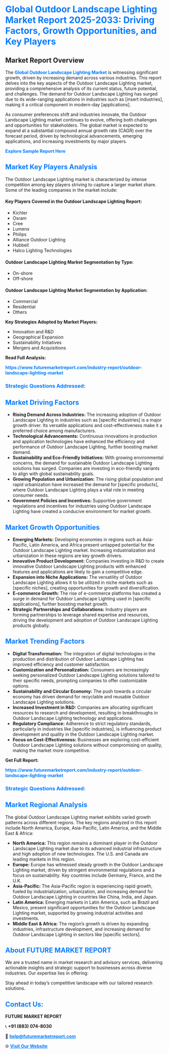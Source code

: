 <h1 style="color: #007BFF;">Global Outdoor Landscape Lighting Market Report 2025-2033: Driving Factors, Growth Opportunities, and Key Players</h1>

<section id="overview">
<h2>Market Report Overview</h2>
<p>The <a href="https://www.futuremarketreport.com/industry-report/outdoor-landscape-lighting-market" style="color: #007BFF; text-decoration: none;"><strong>Global Outdoor Landscape Lighting Market</strong></a> is witnessing significant growth, driven by increasing demand across various industries. This report delves into the key aspects of the Outdoor Landscape Lighting market, providing a comprehensive analysis of its current status, future potential, and challenges. The demand for Outdoor Landscape Lighting has surged due to its wide-ranging applications in industries such as [insert industries], making it a critical component in modern-day [applications].</p>
<p>As consumer preferences shift and industries innovate, the Outdoor Landscape Lighting market continues to evolve, offering both challenges and opportunities for stakeholders. The global market is expected to expand at a substantial compound annual growth rate (CAGR) over the forecast period, driven by technological advancements, emerging applications, and increasing investments by major players.</p>
</section>

<section id="overview">
<p><a href="https://www.futuremarketreport.com/request-sample/reportId=75558" style="color: #007BFF; text-decoration: none;"><strong>Explore Sample Report Here</strong></a></p>
</section>

<section id="key-players">
<h2 style="color: #007BFF;">Market Key Players Analysis</h2>
<p>The Outdoor Landscape Lighting market is characterized by intense competition among key players striving to capture a larger market share. Some of the leading companies in the market include:</p>
<h4>Key Players Covered in the Outdoor Landscape Lighting Report:</h4>
<ul><li>Kichler</li><li>Osram</li><li>Cree</li><li>Lumens</li><li>Philips</li><li>Alliance Outdoor Lighting</li><li>Hubbell</li><li>Halco Lighting Technologies</li></ul>
<h4>Outdoor Landscape Lighting Market Segmentation by Type:</h4>
<ul><li>On-shore</li><li>Off-shore</li></ul>

<h4>Outdoor Landscape Lighting Market Segmentation by Application:</h4>
<ul><li>Commercial</li><li>Residential</li><li>Others</li></ul>
<p><strong>Key Strategies Adopted by Market Players:</strong></p>
<ul>
<li>Innovation and R&D</li>
<li>Geographical Expansion</li>
<li>Sustainability Initiatives</li>
<li>Mergers and Acquisitions</li>
</ul>
</section>

<section>
<p><strong>Read Full Analysis: </strong></p><a href="https://www.futuremarketreport.com/industry-report/outdoor-landscape-lighting-market" style="color: #007BFF; text-decoration: none;"><strong>https://www.futuremarketreport.com/industry-report/outdoor-landscape-lighting-market</strong></a>
<h3 style="color: #007BFF;">Strategic Questions Addressed:</h3>
</section>

<section id="driving-factors">
<h2 style="color: #007BFF;">Market Driving Factors</h2>
<ul>
<li><strong>Rising Demand Across Industries:</strong> The increasing adoption of Outdoor Landscape Lighting in industries such as [specific industries] is a major growth driver. Its versatile applications and cost-effectiveness make it a preferred choice among manufacturers.</li>
<li><strong>Technological Advancements:</strong> Continuous innovations in production and application technologies have enhanced the efficiency and performance of Outdoor Landscape Lighting, further boosting market demand.</li>
<li><strong>Sustainability and Eco-Friendly Initiatives:</strong> With growing environmental concerns, the demand for sustainable Outdoor Landscape Lighting solutions has surged. Companies are investing in eco-friendly variants to align with global sustainability goals.</li>
<li><strong>Growing Population and Urbanization:</strong> The rising global population and rapid urbanization have increased the demand for [specific products], where Outdoor Landscape Lighting plays a vital role in meeting consumer needs.</li>
<li><strong>Government Policies and Incentives:</strong> Supportive government regulations and incentives for industries using Outdoor Landscape Lighting have created a conducive environment for market growth.</li>
</ul>
</section>

<section id="growth-opportunities">
<h2 style="color: #007BFF;">Market Growth Opportunities</h2>
<ul>
<li><strong>Emerging Markets:</strong> Developing economies in regions such as Asia-Pacific, Latin America, and Africa present untapped potential for the Outdoor Landscape Lighting market. Increasing industrialization and urbanization in these regions are key growth drivers.</li>
<li><strong>Innovative Product Development:</strong> Companies investing in R&D to create innovative Outdoor Landscape Lighting products with enhanced features and applications are likely to gain a competitive edge.</li>
<li><strong>Expansion into Niche Applications:</strong> The versatility of Outdoor Landscape Lighting allows it to be utilized in niche markets such as [specific niches], creating opportunities for growth and diversification.</li>
<li><strong>E-commerce Growth:</strong> The rise of e-commerce platforms has created a surge in demand for Outdoor Landscape Lighting used in [specific applications], further boosting market growth.</li>
<li><strong>Strategic Partnerships and Collaborations:</strong> Industry players are forming partnerships to leverage shared expertise and resources, driving the development and adoption of Outdoor Landscape Lighting products globally.</li>
</ul>
</section>

<section id="trending-factors">
<h2 style="color: #007BFF;">Market Trending Factors</h2>
<ul>
<li><strong>Digital Transformation:</strong> The integration of digital technologies in the production and distribution of Outdoor Landscape Lighting has improved efficiency and customer satisfaction.</li>
<li><strong>Customization and Personalization:</strong> Consumers are increasingly seeking personalized Outdoor Landscape Lighting solutions tailored to their specific needs, prompting companies to offer customizable options.</li>
<li><strong>Sustainability and Circular Economy:</strong> The push towards a circular economy has driven demand for recyclable and reusable Outdoor Landscape Lighting solutions.</li>
<li><strong>Increased Investment in R&D:</strong> Companies are allocating significant resources to research and development, resulting in breakthroughs in Outdoor Landscape Lighting technology and applications.</li>
<li><strong>Regulatory Compliance:</strong> Adherence to strict regulatory standards, particularly in industries like [specific industries], is influencing product development and quality in the Outdoor Landscape Lighting market.</li>
<li><strong>Focus on Cost-Effectiveness:</strong> Businesses are exploring cost-efficient Outdoor Landscape Lighting solutions without compromising on quality, making the market more competitive.</li>
</ul>
</section>

<section>
<p><strong>Get Full Report: </strong></p><a href="https://www.futuremarketreport.com/industry-report/outdoor-landscape-lighting-market" style="color: #007BFF; text-decoration: none;"><strong>https://www.futuremarketreport.com/industry-report/outdoor-landscape-lighting-market</strong></a>
<h3 style="color: #007BFF;">Strategic Questions Addressed:</h3>
</section>


<section id="regional-analysis">
<h2 style="color: #007BFF;">Market Regional Analysis</h2>
<p>The global Outdoor Landscape Lighting market exhibits varied growth patterns across different regions. The key regions analyzed in this report include North America, Europe, Asia-Pacific, Latin America, and the Middle East & Africa:</p>
<ul>
<li><strong>North America:</strong> This region remains a dominant player in the Outdoor Landscape Lighting market due to its advanced industrial infrastructure and high adoption of new technologies. The U.S. and Canada are leading markets in this region.</li>
<li><strong>Europe:</strong> Europe has witnessed steady growth in the Outdoor Landscape Lighting market, driven by stringent environmental regulations and a focus on sustainability. Key countries include Germany, France, and the U.K.</li>
<li><strong>Asia-Pacific:</strong> The Asia-Pacific region is experiencing rapid growth, fueled by industrialization, urbanization, and increasing demand for Outdoor Landscape Lighting in countries like China, India, and Japan.</li>
<li><strong>Latin America:</strong> Emerging markets in Latin America, such as Brazil and Mexico, present significant opportunities for the Outdoor Landscape Lighting market, supported by growing industrial activities and investments.</li>
<li><strong>Middle East & Africa:</strong> The region’s growth is driven by expanding industries, infrastructure development, and increasing demand for Outdoor Landscape Lighting in sectors like [specific sectors].</li>
</ul>
</section>

<footer>
<h2 style="color: #007BFF;">About FUTURE MARKET REPORT</h2>
<p>We are a trusted name in market research and advisory services, delivering actionable insights and strategic support to businesses across diverse industries. Our expertise lies in offering:</p>

<p>Stay ahead in today’s competitive landscape with our tailored research solutions.</p>

<h2 style="color: #007BFF;">Contact Us:</h2>
<p><strong>FUTURE MARKET REPORT</strong></p>
<p>📞 <strong>+91 (883) 074-8030</strong></p>
<p>📧 <strong><a href="mailto:help@futuremarketreport.com" style="color: #007BFF;">help@futuremarketreport.com</a></strong></p>
<p>🌐 <strong><a href="https://www.futuremarketreport.com/" style="color: #007BFF;">Visit Our Website</a></strong></p>
</footer>